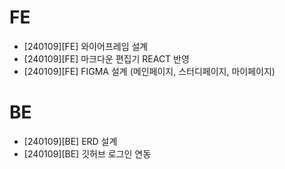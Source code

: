 # FE
- [240109][FE] 와이어프레임 설계
- [240109][FE] 마크다운 편집기 REACT 반영
- [240109][FE] FIGMA 설계 (메인페이지, 스터디페이지, 마이페이지)

# BE
- [240109][BE] ERD 설계
- [240109][BE] 깃허브 로그인 연동
